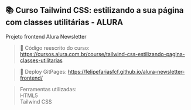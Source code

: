## 📚 Curso Tailwind CSS: estilizando a sua página com classes utilitárias - ALURA

Projeto frontend Alura Newsletter

>📄 Código reescrito do curso: https://cursos.alura.com.br/course/tailwind-css-estilizando-pagina-classes-utilitarias

>📄 Deploy GitPages: https://felipefariasfcf.github.io/alura-newsletter-frontend/

> Ferramentas utilizadas:
<br>HTML5
<br>Tailwind CSS
